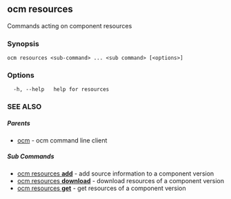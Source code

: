 ## ocm resources

Commands acting on component resources

### Synopsis

```
ocm resources <sub-command> ... <sub command> [<options>]
```

### Options

```
  -h, --help   help for resources
```

### SEE ALSO

##### Parents

* [ocm](ocm.md)	 - ocm command line client


##### Sub Commands

* [ocm resources <b>add</b>](ocm_resources_add.md)	 - add source information to a component version
* [ocm resources <b>download</b>](ocm_resources_download.md)	 - download resources of a component version
* [ocm resources <b>get</b>](ocm_resources_get.md)	 - get resources of a component version

